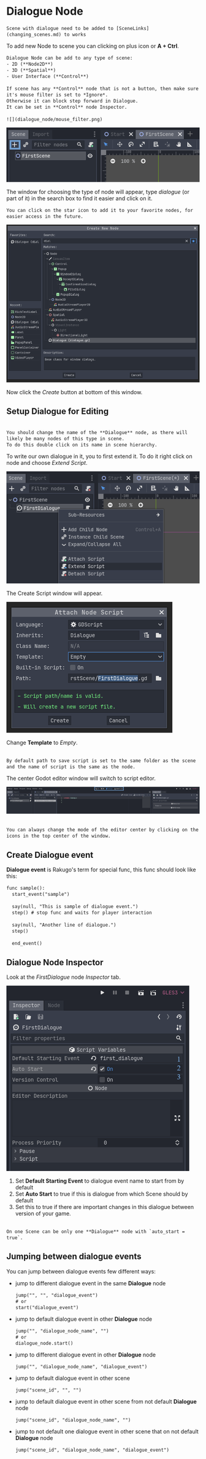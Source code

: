 # Dialogue Node

```{note}
Scene with dialogue need to be added to [SceneLinks](changing_scenes.md) to works
```

To add new Node to scene you can clicking on plus icon or **A + Ctrl**.

```{note}
Dialogue Node can be add to any type of scene:
- 2D (**Node2D**)
- 3D (**Spatial**)
- User Interface (**Control**)

If scene has any **Control** node that is not a button, then make sure it's mouse filter is set to *Ignore*.
Otherwise it can block step forward in Dialogue.
It can be set in **Control** node Inspector.

![](dialogue_node/mouse_filter.png)
```

![](dialogue_node/add-node.png)

The window for choosing the type of node will appear, type _dialogue_ (or part of it) in the search box to find it easier and click on it.

```{tip}
You can click on the star icon to add it to your favorite nodes, for easier access in the future.
```

![](dialogue_node/add-node-window.png)

Now click the _Create_ button at bottom of this window.

## Setup Dialogue for Editing

```{note}

You should change the name of the **Dialogue** node, as there will likely be many nodes of this type in scene.
To do this double click on its name in scene hierarchy.
```

To write our own dialogue in it, you to first extend it.
To do it right click on node and choose _Extend Script_.

![](dialogue_node/extend-script.png)

The Create Script window will appear.

![](dialogue_node/extend-script-window.png)

Change **Template** to _Empty_.

```{note}

By default path to save script is set to the same folder as the scene and the name of script is the same as the node.
```

The center Godot editor window will switch to script editor.

![](dialogue_node/script-tab.png)

```{tip}

You can always change the mode of the editor center by clicking on the icons in the top center of the window.
```

## Create Dialogue event

**Dialogue event** is Rakugo's term for special func, this func should look like this:

```gdscript
func sample():
  start_event("sample")

  say(null, "This is sample of dialogue event.")
  step() # stop func and waits for player interaction

  say(null, "Another line of dialogue.")
  step()

  end_event()
```

## Dialogue Node Inspector

Look at the _FirstDialogue_ node _Inspector_ tab.

![](dialogue_node/dialogue-node.png)

1. Set **Default Starting Event** to dialogue event name to start from by default
2. Set **Auto Start** to true if this is dialogue from which Scene should by default
3. Set this to true if there are important changes in this dialogue between version of your game.

```{warning}

On one Scene can be only one **Dialogue** node with `auto_start = true`.
```

## Jumping between dialogue events

You can jump between dialogue events few different ways:

- jump to different dialogue event in the same **Dialogue** node

  ```gdscript
  jump("", "", "dialogue_event")
  # or
  start("dialogue_event")
  ```

- jump to default dialogue event in other **Dialogue** node

  ```gdscript
  jump("", "dialogue_node_name", "")
  # or
  dialogue_node.start()
  ```

- jump to different dialogue event in other **Dialogue** node

  ```gdscript
  jump("", "dialogue_node_name", "dialogue_event")
  ```

- jump to default dialogue event in other scene

  ```gdscript
  jump("scene_id", "", "")
  ```

- jump to default dialogue event in other scene from not default **Dialogue** node
  ```gdscript
  jump("scene_id", "dialogue_node_name", "")
  ```
- jump to not default one dialogue event in other scene that on not default **Dialogue** node
  ```gdscript
  jump("scene_id", "dialogue_node_name", "dialogue_event")
  ```
